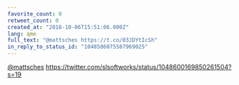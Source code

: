 ```yaml
---
favorite_count: 0
retweet_count: 0
created_at: "2018-10-06T15:51:06.000Z"
lang: qme
full_text: "@mattsches https://t.co/03JDYtIcSh"
in_reply_to_status_id: "1048586075587969025"
---
```


[@mattsches](https://twitter.com/mattsches)
<https://twitter.com/slsoftworks/status/1048600169850261504?s=19>
